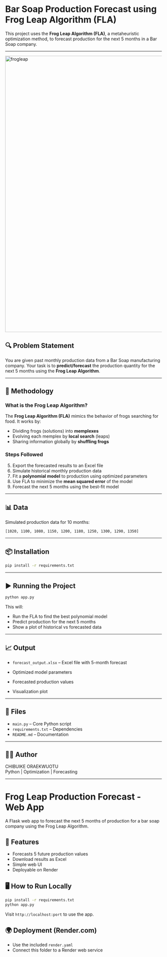 # Bar Soap Production Forecast using Frog Leap Algorithm (FLA)

This project uses the **Frog Leap Algorithm (FLA)**, a metaheuristic optimization method, to forecast production for the next 5 months in a Bar Soap company.

---

<img width="888" alt="frogleap" src="https://github.com/user-attachments/assets/81052195-4b4f-47b6-a998-652e9f311f6d" />


## 🔍 Problem Statement

You are given past monthly production data from a Bar Soap manufacturing company. Your task is to **predict/forecast** the production quantity for the next 5 months using the **Frog Leap Algorithm**.

---

## 🧠 Methodology

### What is the Frog Leap Algorithm?
The **Frog Leap Algorithm (FLA)** mimics the behavior of frogs searching for food. It works by:
- Dividing frogs (solutions) into **memplexes**
- Evolving each memplex by **local search** (leaps)
- Sharing information globally by **shuffling frogs**

### Steps Followed
5. Export the forecasted results to an Excel file
1. Simulate historical monthly production data
2. Fit a **polynomial model** to production using optimized parameters
3. Use FLA to minimize the **mean squared error** of the model
4. Forecast the next 5 months using the best-fit model

---

## 📊 Data

Simulated production data for 10 months:

```
[1020, 1100, 1080, 1150, 1200, 1180, 1250, 1300, 1290, 1350]
```

---

## 📦 Installation

```bash
pip install -r requirements.txt
```

---

## ▶️ Running the Project

```bash
python app.py
```

This will:
- Run the FLA to find the best polynomial model
- Predict production for the next 5 months
- Show a plot of historical vs forecasted data

---

## 📈 Output

- `forecast_output.xlsx` – Excel file with 5-month forecast

- Optimized model parameters
- Forecasted production values
- Visualization plot

---

## 📁 Files

- `main.py` – Core Python script
- `requirements.txt` – Dependencies
- `README.md` – Documentation

---

## 👨‍💻 Author

CHIBUIKE ORAEKWUOTU  
Python | Optimization | Forecasting

---





# Frog Leap Production Forecast - Web App

A Flask web app to forecast the next 5 months of production for a bar soap company using the Frog Leap Algorithm.

## 🔧 Features
- Forecasts 5 future production values
- Download results as Excel
- Simple web UI
- Deployable on Render

## 🖥 How to Run Locally
```bash
pip install -r requirements.txt
python app.py
```

Visit `http://localhost:port` to use the app.

## 🌍 Deployment (Render.com)
- Use the included `render.yaml`
- Connect this folder to a Render web service
